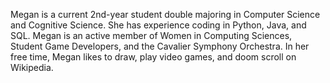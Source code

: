 Megan is a current 2nd-year student double majoring in Computer Science and Cognitive Science. She has experience coding in Python, Java, and SQL. Megan is an active member of Women in Computing Sciences, Student Game Developers, and the Cavalier Symphony Orchestra. In her free time, Megan likes to draw, play video games, and doom scroll on Wikipedia.
